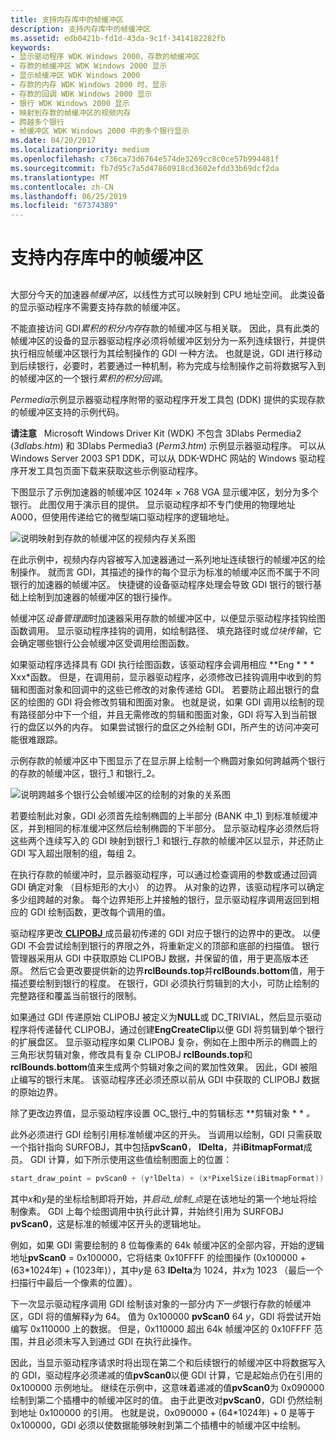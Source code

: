 ```yaml
---
title: 支持内存库中的帧缓冲区
description: 支持内存库中的帧缓冲区
ms.assetid: edb0421b-fd1d-43da-9c1f-3414182282fb
keywords:
- 显示驱动程序 WDK Windows 2000，存款的帧缓冲区
- 存款的帧缓冲区 WDK Windows 2000 显示
- 显示帧缓冲区 WDK Windows 2000
- 存款的内存 WDK Windows 2000 时，显示
- 存款的回调 WDK Windows 2000 显示
- 银行 WDK Windows 2000 显示
- 映射到存款的帧缓冲区的视频内存
- 跨越多个银行
- 帧缓冲区 WDK Windows 2000 中的多个银行显示
ms.date: 04/20/2017
ms.localizationpriority: medium
ms.openlocfilehash: c736ca73d6764e574de3269cc8c0ce57b994481f
ms.sourcegitcommit: fb7d95c7a5d47860918cd3602efdd33b69dcf2da
ms.translationtype: MT
ms.contentlocale: zh-CN
ms.lasthandoff: 06/25/2019
ms.locfileid: "67374389"
---
```

# <a name="supporting-banked-frame-buffers"></a>支持内存库中的帧缓冲区


## <span id="ddk_supporting_banked_frame_buffers_gg"></span><span id="DDK_SUPPORTING_BANKED_FRAME_BUFFERS_GG"></span>


大部分今天的加速器*帧缓冲区*，以线性方式可以映射到 CPU 地址空间。 此类设备的显示驱动程序不需要支持存款的帧缓冲区。

不能直接访问 GDI*累积的积分内存*存款的帧缓冲区与相关联。 因此，具有此类的帧缓冲区的设备的显示器驱动程序必须将帧缓冲区划分为一系列连续银行，并提供执行相应帧缓冲区银行为其绘制操作的 GDI 一种方法。 也就是说，GDI 进行移动到后续银行，必要时，若要通过一种机制，称为完成与绘制操作之前将数据写入到的帧缓冲区的一个银行*累积的积分回调*。

*Permedia*示例显示器驱动程序附带的驱动程序开发工具包 (DDK) 提供的实现存款的帧缓冲区支持的示例代码。

**请注意**   Microsoft Windows Driver Kit (WDK) 不包含 3Dlabs Permedia2 (*3dlabs.htm*) 和 3Dlabs Permedia3 (*Perm3.htm*) 示例显示器驱动程序。 可以从 Windows Server 2003 SP1 DDK，可以从 DDK-WDHC 网站的 Windows 驱动程序开发工具包页面下载来获取这些示例驱动程序。

 

下图显示了示例加速器的帧缓冲区 1024年 × 768 VGA 显示缓冲区，划分为多个银行。 此图仅用于演示目的提供。 显示驱动程序却不专门使用的物理地址 A000，但使用传递给它的微型端口驱动程序的逻辑地址。

![说明映射到存款的帧缓冲区的视频内存关系图](images/banking1.png)

在此示例中，视频内存内容被写入加速器通过一系列地址连续银行的帧缓冲区的绘制操作。 就而言 GDI，其描述的操作的每个显示为标准的帧缓冲区而不属于不同银行的加速器的帧缓冲区。 快捷键的设备驱动程序处理会导致 GDI 银行的银行基础上绘制到加速器的帧缓冲区的银行操作。

帧缓冲区*设备管理面*时加速器采用存款的帧缓冲区中，以便显示驱动程序挂钩绘图函数调用。 显示驱动程序挂钩的调用，如绘制路径、 填充路径时或*位块传输*，它会确定哪些银行公会帧缓冲区受调用绘图函数。

如果驱动程序选择具有 GDI 执行绘图函数，该驱动程序会调用相应 **Eng * * * Xxx*函数。 但是，在调用前，显示器驱动程序，必须修改已挂钩调用中收到的剪辑和图面对象和回调中的这些已修改的对象传递给 GDI。 若要防止超出银行的盘区的绘图的 GDI 将会修改剪辑和图面对象。 也就是说，如果 GDI 调用以绘制的现有路径部分中下一个组，并且无需修改的剪辑和图面对象，GDI 将写入到当前银行的盘区以外的内存。 如果尝试银行的盘区之外绘制 GDI，所产生的访问冲突可能很难跟踪。

示例存款的帧缓冲区中下图显示了在显示屏上绘制一个椭圆对象如何跨越两个银行的存款的帧缓冲区，银行\_1 和银行\_2。

![说明跨越多个银行公会帧缓冲区的绘制的对象的关系图](images/pvscan0.png)

若要绘制此对象，GDI 必须首先绘制椭圆的上半部分 (BANK 中\_1) 到标准帧缓冲区，并到相同的标准缓冲区然后绘制椭圆的下半部分。 显示驱动程序必须然后将这些两个连续写入的 GDI 映射到银行\_1 和银行\_存款的帧缓冲区以显示，并还防止 GDI 写入超出限制的组，每组 2。

在执行存款的帧缓冲时，显示器驱动程序，可以通过检查调用的参数或通过回调 GDI 确定对象 （目标矩形的大小） 的边界。 从对象的边界，该驱动程序可以确定多少组跨越的对象。 每个边界矩形上并接触的银行，显示驱动程序调用返回到相应的 GDI 绘制函数，更改每个调用的值。

驱动程序更改[ **CLIPOBJ** ](https://docs.microsoft.com/windows/desktop/api/winddi/ns-winddi-_clipobj)成员最初传递的 GDI 对应于银行的边界中的更改。 以便 GDI 不会尝试绘制到银行的界限之外，将重新定义的顶部和底部的扫描值。 银行管理器采用从 GDI 中获取原始 CLIPOBJ 数据，并保留的值，用于更高版本还原。 然后它会更改要提供新的边界**rclBounds.top**并**rclBounds.bottom**值，用于描述要绘制到银行的程度。 在银行，GDI 必须执行剪辑到的大小，可防止绘制的完整路径和覆盖当前银行的限制。

如果通过 GDI 传递原始 CLIPOBJ 被定义为**NULL**或 DC\_TRIVIAL，然后显示驱动程序将传递替代 CLIPOBJ，通过创建**EngCreateClip**以便 GDI 将剪辑到单个银行的扩展盘区。 显示驱动程序如果 CLIPOBJ 复杂，例如在上图中所示的椭圆上的三角形状剪辑对象，修改具有复杂 CLIPOBJ **rclBounds.top**和**rclBounds.bottom**值来生成两个剪辑对象之间的累加性效果。 因此，GDI 被阻止编写的银行末尾。 该驱动程序还必须还原以前从 GDI 中获取的 CLIPOBJ 数据的原始边界。

除了更改边界值，显示驱动程序设置 OC\_银行\_中的剪辑标志 **剪辑对象 * * *。*

此外必须进行 GDI 绘制引用标准帧缓冲区的开头。 当调用以绘制，GDI 只需获取一个指针指向 SURFOBJ，其中包括**pvScan0**， **lDelta**，并**iBitmapFormat**成员。 GDI 计算，如下所示使用这些值绘制图面上的位置：

```cpp
start_draw_point = pvScan0 + (y*lDelta) + (x*PixelSize(iBitmapFormat))
```

其中*x*和*y*是的坐标绘制即将开始，并*启动\_绘制\_点*是在该地址的第一个地址将绘制像素。 GDI 上每个绘图调用中执行此计算，并始终引用为 SURFOBJ **pvScan0**，这是标准的帧缓冲区开头的逻辑地址。

例如，如果 GDI 需要绘制的 8 位每像素的 64k 帧缓冲区的全部内容，开始的逻辑地址**pvScan0** = 0x100000，它将结束 0x10FFFF 的绘图操作 (0x100000 + (63\*1024年) + (1023年)），其中*y*是 63 **lDelta**为 1024，并*x*为 1023 （最后一个扫描行中最后一个像素的位置）。

下一次显示驱动程序调用 GDI 绘制该对象的一部分内*下一步*银行存款的帧缓冲区，GDI 将的值解释*y*为 64。 值为 0x100000 **pvScan0** 64 *y*，GDI 将尝试开始编写 0x110000 上的数据。 但是，0x110000 超出 64k 帧缓冲区的 0x10FFFF 范围，并且必须未写入到通过 GDI 在执行此操作。

因此，当显示驱动程序请求时将出现在第二个和后续银行的帧缓冲区中将数据写入的 GDI，驱动程序必须递减的值**pvScan0**以便 GDI 计算，它是起始点仍在引用的 0x100000 示例地址。 继续在示例中，这意味着递减的值**pvScan0**为 0x090000 绘制到第二个插槽中的帧缓冲区时的值。 由于此更改对**pvScan0**，GDI 仍然绘制到地址 0x100000 的引用。 也就是说，0x090000 + (64\*1024年) + 0 是等于 0x100000，GDI 必须以使数据能够映射到第二个插槽中的帧缓冲区中绘制。

 

 





